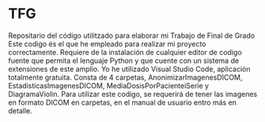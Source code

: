 # TFG
Repositario del código utilitzado para elaborar mi Trabajo de Final de Grado
Este codigo és el que he empleado para realizar mi proyecto correctamente. Requiere de la instalación de cualquier editor de codigo fuente que permita el lenguaje Python y que cuente con un sistema de extensiones de este amplio. Yo he utilizado Visual Studio Code, aplicación totalmente gratuita. Consta de 4 carpetas, AnonimizarImagenesDICOM, EstadisticasImagenesDICOM, MediaDosisPorPacienteiSerie y DiagramaViolin. 
Para utilizar este codigo, se requerirá de tener las imagenes en formato DICOM en carpetas, en el manual de usuario entro más en detalle.

